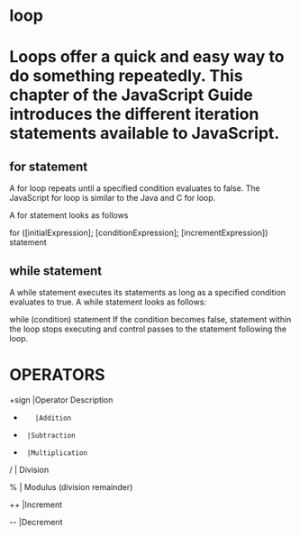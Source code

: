 # loop
# Loops offer a quick and easy way to do something repeatedly. This chapter of the JavaScript Guide introduces the different iteration statements available to JavaScript.


##  for statement
A for loop repeats until a specified condition evaluates to false. The JavaScript for loop is similar to the Java and C for loop.

A for statement looks as follows

for ([initialExpression]; [conditionExpression]; [incrementExpression])
  statement
  
 ##   while statement
A while statement executes its statements as long as a specified condition evaluates to true. A while statement looks as follows:

while (condition)
  statement
If the condition becomes false, statement within the loop stops executing and control passes to the statement following the loop.
 
 # OPERATORS
 
 +sign |Operator	Description	
+	     |Addition

-      |Subtraction

*      |Multiplication	
 
/      |	Division	

%      |	Modulus (division remainder)	

++	   |Increment
	
--	   |Decrement	
